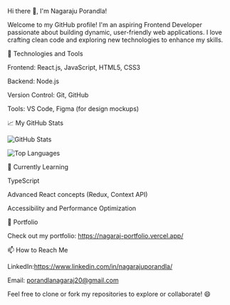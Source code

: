 Hi there 👋, I'm Nagaraju Porandla!

Welcome to my GitHub profile! I'm an aspiring Frontend Developer passionate about building dynamic, user-friendly web applications. I love crafting clean code and exploring new technologies to enhance my skills.

🚀 Technologies and Tools

Frontend: React.js, JavaScript, HTML5, CSS3

Backend: Node.js

Version Control: Git, GitHub

Tools: VS Code, Figma (for design mockups)

📈 My GitHub Stats

![GitHub Stats](https://github-readme-stats.vercel.app/api?username=NagarajPorandla&show_icons=true&theme=radical)

![Top Languages](https://github-readme-stats.vercel.app/api/top-langs/?username=NagarajPorandla&layout=compact&theme=radical)

🌱 Currently Learning

TypeScript

Advanced React concepts (Redux, Context API)

Accessibility and Performance Optimization

💼 Portfolio

Check out my portfolio: https://nagaraj-portfolio.vercel.app/

📫 How to Reach Me

LinkedIn:https://www.linkedin.com/in/nagarajuporandla/

Email: porandlanagaraj20@gmail.com

Feel free to clone or fork my repositories to explore or collaborate! 😄

<!---
NagarajPorandla/NagarajPorandla is a ✨ special ✨ repository because its `README.md` (this file) appears on your GitHub profile.
You can click the Preview link to take a look at your changes.
--->
